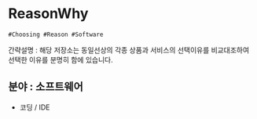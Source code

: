 # ReasonWhy
```
#Choosing #Reason #Software
```

간략설명 : 해당 저장소는 동일선상의 각종 상품과 서비스의 선택이유를 비교대조하여 선택한 이유를 분명히 함에 있습니다.

## 분야 : 소프트웨어

- 코딩 / IDE
